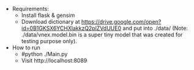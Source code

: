 - Requirements:
	+ Install flask & gensim
	+ Download dictionary at https://drive.google.com/open?id=0B1GKSX6YCHXlakkzQ2plZVdUUE0 and put into ./data/ (Note: ./data/vnex.model.bin is a super tiny model that was created for testing purpose only).
- How to run
	+ #python ./Main.py
	+ Visit http://localhost:8089
